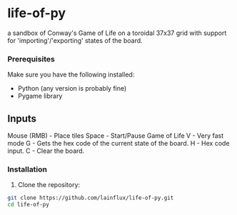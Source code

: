 # life-of-py
a sandbox of Conway's Game of Life on a toroidal 37x37 grid with support for 'importing'/'exporting' states of the board. 


### Prerequisites

Make sure you have the following installed:

- Python (any version is probably fine)
- Pygame library

  
## Inputs
Mouse (RMB) - Place tiles
Space - Start/Pause Game of Life
V - Very fast mode
G - Gets the hex code of the current state of the board.
H - Hex code input.
C - Clear the board.

### Installation

1. Clone the repository:

```bash
git clone https://github.com/lainflux/life-of-py.git
cd life-of-py

